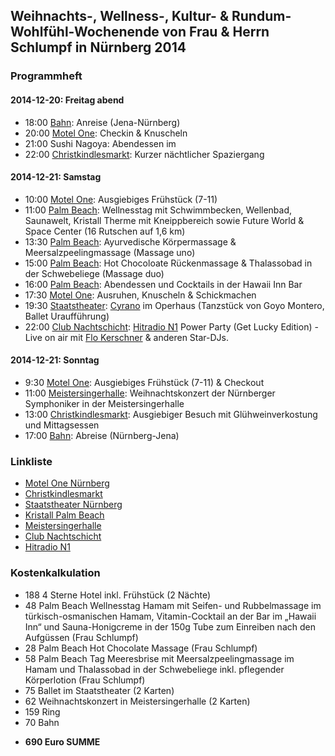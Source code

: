 
## Weihnachts-, Wellness-, Kultur- & Rundum-Wohlfühl-Wochenende von Frau & Herrn Schlumpf in Nürnberg 2014

### Programmheft

#### 2014-12-20: Freitag abend

- 18:00 [Bahn](http://www.bahn.de/): Anreise (Jena-Nürnberg)
- 20:00 [Motel One](http://www.motel-one.com/de/hotels/nuernberg/hotel-nuernberg-city/): Checkin & Knuscheln
- 21:00 Sushi Nagoya: Abendessen im 
- 22:00 [Christkindlesmarkt](http://www.christkindlesmarkt.de): Kurzer nächtlicher Spaziergang

#### 2014-12-21: Samstag

- 10:00 [Motel One](http://www.motel-one.com/de/hotels/nuernberg/hotel-nuernberg-city/): Ausgiebiges Frühstück (7-11)
- 11:00 [Palm Beach](http://www.palm-beach.de/): Wellnesstag mit Schwimmbecken, Wellenbad, Saunawelt, Kristall Therme mit Kneippbereich sowie Future World & Space Center (16 Rutschen auf 1,6 km)
- 13:30 [Palm Beach](http://www.palm-beach.de/): Ayurvedische Körpermassage & Meersalzpeelingmassage (Massage uno)
- 15:00 [Palm Beach](http://www.palm-beach.de/): Hot Chocoloate Rückenmassage & Thalassobad in der Schwebeliege (Massage duo)
- 16:00 [Palm Beach](http://www.palm-beach.de/): Abendessen und Cocktails in der Hawaii Inn Bar
- 17:30 [Motel One](http://www.motel-one.com/de/hotels/nuernberg/hotel-nuernberg-city/): Ausruhen, Knuscheln & Schickmachen
- 19:30 [Staatstheater](http://www.staatstheater-nuernberg.de/): [Cyrano](http://www.staatstheater-nuernberg.de/index.php?page=ballett,veranstaltung,cyrano_ua_,87858) im Operhaus (Tanzstück von Goyo Montero, Ballet Uraufführung) 
- 22:00 [Club Nachtschicht](http://www.nachtschicht-nuernberg.de/): [Hitradio N1](http://www.hitradion1.de/index.php) Power Party (Get Lucky Edition) - Live on air mit [Flo Kerschner](https://www.facebook.com/flokerschnershow) & anderen Star-DJs. 

#### 2014-12-21: Sonntag

- 9:30 [Motel One](http://www.motel-one.com/de/hotels/nuernberg/hotel-nuernberg-city/): Ausgiebiges Frühstück (7-11) & Checkout
- 11:00 [Meistersingerhalle](http://www.meistersingerhalle.nuernberg.de): Weihnachtskonzert der Nürnberger Symphoniker in der Meistersingerhalle
- 13:00 [Christkindlesmarkt](http://www.christkindlesmarkt.de): Ausgiebiger Besuch  mit Glühweinverkostung und Mittagsessen
- 17:00 [Bahn](http://www.bahn.de/): Abreise (Nürnberg-Jena)

### Linkliste

- [Motel One Nürnberg](http://www.motel-one.com/de/hotels/nuernberg/hotel-nuernberg-city/)
- [Christkindlesmarkt](http://www.christkindlesmarkt.de)
- [Staatstheater Nürnberg](http://www.staatstheater-nuernberg.de/)
- [Kristall Palm Beach](http://www.palm-beach.de/)
- [Meistersingerhalle](http://www.meistersingerhalle.nuernberg.de)
- [Club Nachtschicht](http://www.nachtschicht-nuernberg.de/)
- [Hitradio N1](http://www.hitradion1.de/index.php)

### Kostenkalkulation

- 188 4 Sterne Hotel inkl. Frühstück (2 Nächte)
- 48 Palm Beach Wellnesstag Hamam mit Seifen- und Rubbelmassage im türkisch-osmanischen Hamam, Vitamin-Cocktail an der Bar im „Hawaii Inn“ und Sauna-Honigcreme in der 150g Tube zum Einreiben nach den Aufgüssen (Frau Schlumpf)
- 28 Palm Beach Hot Chocolate Massage (Frau Schlumpf)
- 58 Palm Beach Tag Meeresbrise mit Meersalzpeelingmassage im Hamam und Thalassobad in der Schwebeliege inkl. pflegender Körperlotion (Frau Schlumpf)
- 75 Ballet im Staatstheater (2 Karten)
- 62 Weihnachtskonzert in Meistersingerhalle (2 Karten)
- 159 Ring
- 70 Bahn 
* **690 Euro SUMME**